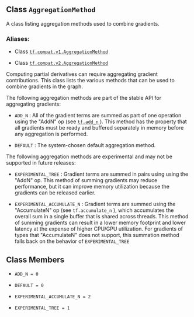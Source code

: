 

## Class  `AggregationMethod` 
A class listing aggregation methods used to combine gradients.



### Aliases:

- Class [ `tf.compat.v1.AggregationMethod` ](/api_docs/python/tf/AggregationMethod)

- Class [ `tf.compat.v2.AggregationMethod` ](/api_docs/python/tf/AggregationMethod)

Computing partial derivatives can require aggregating gradient
contributions. This class lists the various methods that can
be used to combine gradients in the graph.

The following aggregation methods are part of the stable API for
aggregating gradients:


-  `ADD_N` : All of the gradient terms are summed as part of one
operation using the "AddN" op (see [ `tf.add_n` ](https://tensorflow.google.cn/api_docs/python/tf/math/add_n)). This
method has the property that all gradients must be ready and
buffered separately in memory before any aggregation is performed.

-  `DEFAULT` : The system-chosen default aggregation method.

The following aggregation methods are experimental and may not
be supported in future releases:


-  `EXPERIMENTAL_TREE` : Gradient terms are summed in pairs using
using the "AddN" op. This method of summing gradients may reduce
performance, but it can improve memory utilization because the
gradients can be released earlier.



-  `EXPERIMENTAL_ACCUMULATE_N` : Gradient terms are summed using the
"AccumulateN" op (see  `tf.accumulate_n` ), which accumulates the
overall sum in a single buffer that is shared across threads.
This method of summing gradients can result in a lower memory footprint
and lower latency at the expense of higher CPU/GPU utilization.
For gradients of types that "AccumulateN" does not support, this
summation method falls back on the behavior of  `EXPERIMENTAL_TREE` 





## Class Members

-  `ADD_N = 0`  []()

-  `DEFAULT = 0`  []()

-  `EXPERIMENTAL_ACCUMULATE_N = 2`  []()

-  `EXPERIMENTAL_TREE = 1`  []()

